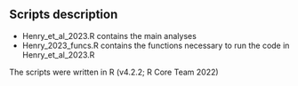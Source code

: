 ## Scripts description

* Henry_et_al_2023.R contains the main analyses
* Henry_2023_funcs.R contains the functions necessary to run the code in Henry_et_al_2023.R

The scripts were written in R (v4.2.2; R Core Team 2022)
